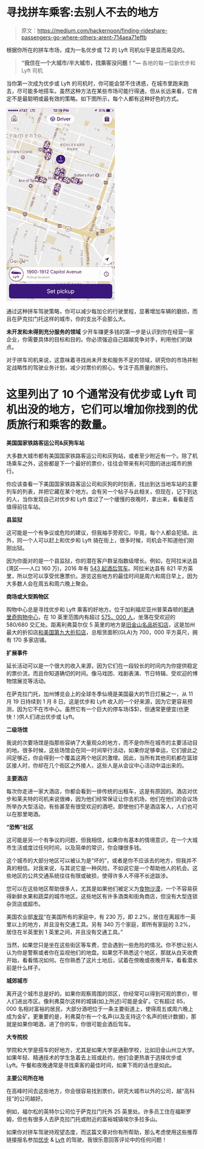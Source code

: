 # 寻找拼车乘客:去别人不去的地方

> 原文：<https://medium.com/hackernoon/finding-rideshare-passengers-go-where-others-arent-714aea71effb>

根据你所在的拼车市场，成为一名优步或 T2 的 Lyft 司机似乎是显而易见的。

> **“我住在一个大城市/半大城市，找乘客没问题！”—** 各地的每一位新优步和 Lyft 司机

当你第一次成为优步或 Lyft 的司机时，你可能会禁不住诱惑，在城市里跑来跑去，尽可能多地搭车。虽然这种方法在某些市场可能行得通，但从长远来看，它肯定不是最聪明或最有效的策略。如下图所示，每个人都有这种好色的方式。

![](img/b08fee52581f036e3ffd9fe118e9f7b9.png)

通过这种拼车驾驶策略，你可以减少每加仑的行驶里程，显著增加车辆的磨损，而且在萨克拉门托这样的城市，你的支出不会那么大。

**未开发和未得到充分服务的领域**
少开车赚更多钱的第一步是认识到你在经营一家企业，你需要具体的目标和目的。你必须强迫自己超越竞争对手，利用他们的缺点。

对于拼车司机来说，这意味着寻找尚未开发和服务不足的领域，研究你的市场并制定战略性的驾驶业务计划，减少对票价的担心，专注于高质量的旅行。

# 这里列出了 10 个通常没有优步或 Lyft 司机出没的地方，它们可以增加你找到的优质旅行和乘客的数量。

**美国国家铁路客运公司&灰狗车站**

大多数大城市都有美国国家铁路客运公司和灰狗站，或者至少附近有一个。除了机场乘车之外，这些都是下一个最好的票价，往往会带来有利可图的进出城市的旅行。

你应该查看一下美国国家铁路客运公司和灰狗的时刻表，找出到达当地车站的主要列车的列表，并把它藏在某个地方。会有另一个帖子与此相关，但现在，记下到达的人，当你发现自己对优步和 Lyft 度过了一个缓慢的夜晚时，拿出来，看看是否值得前往车站。

**县监狱**

这可能是一个有争议或危险的建议，但我袖手旁观它。毕竟，每个人都会犯错。此外，同一个人可以赶上和优步和 Lyft 骑在街上，很多时候，司机会不知道他们刚刚出狱。

因为你面对的是一个县监狱，你的潜在客户群呈指数级增长。例如，在阿拉米达县(湾区——人口 160 万)，2016 年有 [543 起酒后驾车](https://data.acgov.org/Public-Safety/Alameda-County-Sheriff-Crime-Reports/8khs-56kk/data)。阿拉米达县有 821 平方英里，所以您可以享受优惠票价。游览这些地方的最佳时间是周六和周日早上，因为大多数人会在周五和周六晚上聚会。

**商场或大型购物区**

购物中心总是寻找优步和 Lyft 乘客的好地方。位于加利福尼亚州普莱森顿的[斯通里奇购物中心](http://www.simon.com/mall/stoneridge-shopping-center)，在 10 英里范围内有超过 [575，000 人](http://www.spgroup.com/MarketingPkg.aspx?BLDGID=7851)，坐落在受欢迎的 580/680 交汇处。距离利弗莫尔仅 5 英里的地方是[旧金山名品折扣店](http://www.premiumoutlets.com/outlet/san-francisco)，这是加州最大的折扣店[和美国第九大折扣店](http://icsc.org/vrn/uploads/2015_VRN_State_of_the_Outlet_Industry_story.pdf)，总租赁面积(GLA)为 700，000 平方英尺，拥有 170 多家店铺。

**扩展事件**

延长活动可以是一个很大的收入来源，因为它们在一段较长的时间内为你提供稳定的票价流，而且你知道确切的时间。像马戏团、戏剧表演、节日特辑、受欢迎的博物馆展览等活动。

在萨克拉门托，加州博览会上的全球冬季仙境是美国最大的节日灯展之一，从 11 月 19 日持续到 1 月 8 日。这是优步和 Lyft 收入的一个好来源，因为它更容易预测，因为它不在市中心。虽然它有一个巨大的停车场($$)，但通常更便宜(也更快！)供人们进出优步或 Lyft。

**二级场馆**

我说的次要场馆是指那些容纳了大量观众的地方，而不是你所在城市的主要活动目的地。很多时候，这些场馆会在同一时间举行活动，如果你足够幸运，它们彼此之间足够近，你会得到一个覆盖这两个地区的激增。因此，当所有其他司机都在篮球区接人时，你却在几个街区之外接人，这些人是从会议中心活动中溢出来的。

**主要酒店**

每次你走进一家大酒店，你都会看到一排传统的出租车，这是有原因的。酒店对优步和莱夫特的司机来说很棒，因为他们经常保证让你去机场，他们在他们的会议场所举办大型活动，有些甚至有很受欢迎的酒吧，即使他们不是酒店客人，人们也可以在那里喝酒。

**“恐怖”社区**

这可能是另一个有争议的问题，但我相信，如果你有基本的情境意识，在一个大城市生活或度过任何时间，以及简单的常识，你会赚很多钱。

这个城市的大部分地区可以被认为是“坏的”，或者是你不应该去的地方，但我并不真的相信。对我来说，与其说它是一种风险，不如说它是一个帮助他人的机会。这些地区的公共交通系统往往有限或破损，使得许多人不得不长途跋涉。

您可以在这些地区帮助很多人，尤其是如果他们被定义为[食物沙漠](http://americannutritionassociation.org/newsletter/usda-defines-food-deserts)，一个不容易获得新鲜水果和蔬菜的城市地区。这些地区有许多酒类和街角商店，但没有大型连锁杂货店或超市。

美国农业部[发现](https://www.ers.usda.gov/webdocs/publications/ap036/12715_ap036_reportsummary_1_.pdf)“在美国所有的家庭中，有 230 万，即 2.2%，居住在离超市一英里以上的地方，并且没有交通工具。另有 340 万个家庭，即所有家庭的 3.2%，居住在半英里到 1 英里之间，并且没有交通工具。”

当然，如果您只是坐在这些街区等车费，您会遇到一些危险的情况。你不想让别人认为你是警察或者你在监视他们的地盘。如果您不熟悉这个地区，那就从白天收费开始，看看情况如何。在你熟悉了这片土地后，试着在傍晚或夜晚开车，看看潜水前是什么样子。

**城郊城市**

离开这个城市总是好的。如果你观察周围的郊区，你经常可以得到可观的票价，带人们进出市区。像利弗莫尔这样的城镇(如上所述)可能是金矿。它有超过 85，000 名相对富裕的居民，大部分酒吧位于一条主要街道上，使得周五或周六晚上成为金矿。更重要的是，利弗莫尔有一个名声(以及支持这个名声的统计数据)，那就是如果你喝酒，进了你的车，你很可能会酒后驾车。

**大专院校**

学院和大学是搭车的好地方，尤其是如果大学是通勤学校，比如旧金山州立大学。如果年轻、精通技术的学生急着去上班或赴约，他们会更热衷于选择优步或 Lyft。午餐和夜晚通常是寻找乘客的最佳时间，如果下雨的话也是如此。

**主要公司所在地**

在高峰时间去这些地方，你会很容易找到票价。研究大城市以外的公司，越“高科技”的公司越好。

例如，福尔松的英特尔公司位于萨克拉门托外 25 英里处。许多员工住在福斯罗姆，但也有很多人去萨克拉门托或附近的富裕城镇埃尔多拉多山。

如果你对拼车驾驶持观望态度，而这篇文章对你有所帮助，那么考虑使用这些推荐链接报名参加[优步](http://go.ridesharehacker.com/Uber) & [Lyft](http://go.ridesharehacker.com/Lyft) 的驾驶。我很乐意回答评论中的任何问题！